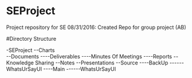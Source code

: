 # SEProject
Project repository for SE
08/31/2016: Created Repo for group project (AB)

#Directory Structure

-SEProject
--Charts			
--Documents
----Deliverables
----Minutes Of Meetings
----Reports
--Knowledge Sharing
--Notes
--Presentations
--Source
----BackUp
------WhatsUrSayUI
----Main
------WhatsUrSayUI

